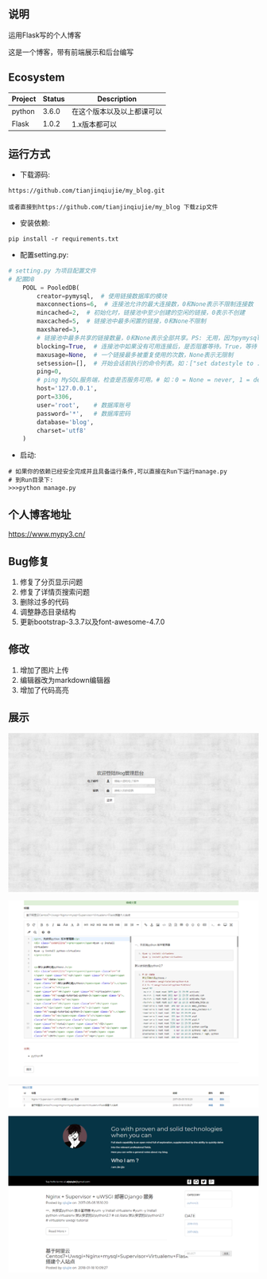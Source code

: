 ## 说明
运用Flask写的个人博客

这是一个博客，带有前端展示和后台编写

## Ecosystem

| Project | Status | Description                |
| ------- | ------ | -------------------------- |
| python  | 3.6.0  | 在这个版本以及以上都课可以 |
| Flask   | 1.0.2  | 1.x版本都可以              |

## 运行方式

- 下载源码:

```
https://github.com/tianjinqiujie/my_blog.git

或者直接到https://github.com/tianjinqiujie/my_blog 下载zip文件
```

- 安装依赖:

```
pip install -r requirements.txt
```

- 配置setting.py:

```python
# setting.py 为项目配置文件
# 配置DB
    POOL = PooledDB(
        creator=pymysql,  # 使用链接数据库的模块
        maxconnections=6,  # 连接池允许的最大连接数，0和None表示不限制连接数
        mincached=2,  # 初始化时，链接池中至少创建的空闲的链接，0表示不创建
        maxcached=5,  # 链接池中最多闲置的链接，0和None不限制
        maxshared=3,
        # 链接池中最多共享的链接数量，0和None表示全部共享。PS: 无用，因为pymysql和MySQLdb等模块的 threadsafety都为1，所有值无论设置为多少，_maxcached永远为0，所以永远是所有链接都共享。
        blocking=True,  # 连接池中如果没有可用连接后，是否阻塞等待。True，等待；False，不等待然后报错
        maxusage=None,  # 一个链接最多被重复使用的次数，None表示无限制
        setsession=[],  # 开始会话前执行的命令列表。如：["set datestyle to ...", "set time zone ..."]
        ping=0,
        # ping MySQL服务端，检查是否服务可用。# 如：0 = None = never, 1 = default = whenever it is requested, 2 = when a cursor is created, 4 = when a query is executed, 7 = always
        host='127.0.0.1',
        port=3306,
        user='root',	# 数据库账号
        password='*',	# 数据库密码
        database='blog',
        charset='utf8'
    )
```

- 启动:

```
# 如果你的依赖已经安全完成并且具备运行条件,可以直接在Run下运行manage.py
# 到Run目录下:
>>>python manage.py
```

## 个人博客地址

https://www.mypy3.cn/

## Bug修复
1. 修复了分页显示问题
2. 修复了详情页搜索问题
3. 删除过多的代码
4. 调整静态目录结构
5. 更新bootstrap-3.3.7以及font-awesome-4.7.0

## 修改

1. 增加了图片上传
2. 编辑器改为markdown编辑器
3. 增加了代码高亮

## 展示

![Alt text](https://github.com/tianjinqiujie/my_blog/blob/master/Screenshots/1.png)

![Alt text](https://github.com/tianjinqiujie/my_blog/blob/master/Screenshots/2.png)

![Alt text](https://github.com/tianjinqiujie/my_blog/blob/master/Screenshots/3.png)

![Alt text](https://github.com/tianjinqiujie/my_blog/blob/master/Screenshots/4.png)